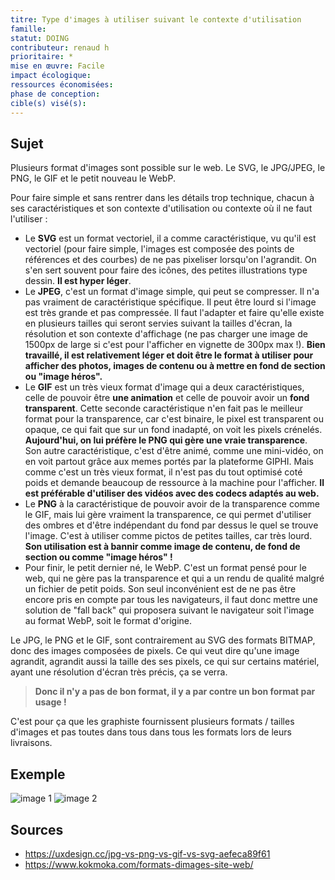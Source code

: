 ```yaml
---
titre: Type d'images à utiliser suivant le contexte d'utilisation
famille: 
statut: DOING
contributeur: renaud h
prioritaire: *
mise en œuvre: Facile
impact écologique: 
ressources économisées:
phase de conception: 
cible(s) visé(s):
---
```


## Sujet

Plusieurs format d'images sont possible sur le web. Le  SVG, le JPG/JPEG, le PNG, le GIF et le petit nouveau le WebP.

Pour faire simple et sans rentrer dans les détails trop technique, chacun à ses caractéristiques et son contexte d'utilisation ou contexte où il ne faut l'utiliser :

- Le **SVG** est un format vectoriel, il a comme caractéristique, vu qu'il est vectoriel (pour faire simple, l'images est composée des points de références et des courbes) de ne pas pixeliser lorsqu'on l'agrandit.
On s'en sert souvent pour faire des icônes, des petites illustrations type dessin. **Il est hyper léger**.
- Le **JPEG**, c'est un format d'image simple, qui peut se compresser. Il n'a pas vraiment de caractéristique spécifique. Il peut être lourd si l'image est très grande et pas compressée. Il faut l'adapter et faire qu'elle existe en plusieurs tailles qui seront servies suivant la tailles d'écran, la résolution et son contexte d'affichage (ne pas charger une image de 1500px de large si c'est pour l'afficher en vignette de 300px max !).
**Bien travaillé, il est relativement léger et doit être le format à utiliser pour afficher des photos, images de contenu ou à mettre en fond de section ou "image héros".**
- Le **GIF** est un très vieux format d'image qui a deux caractéristiques, celle de pouvoir être **une animation** et celle de pouvoir avoir un **fond transparent**. Cette seconde caractéristique n'en fait pas le meilleur format pour la transparence, car c'est binaire, le pixel est transparent ou opaque, ce qui fait que sur un fond inadapté, on voit les pixels crénelés. **Aujourd'hui, on lui préfère le PNG qui gère une vraie transparence**.
Son autre caractéristique, c'est d'être animé, comme une mini-vidéo, on en voit partout grâce aux memes portés par la plateforme GIPHI. Mais comme c'est un très vieux format, il n'est pas du tout optimisé coté poids et demande beaucoup de ressource à la machine pour l'afficher. **Il est préférable d'utiliser des vidéos avec des codecs adaptés au web.**
- Le **PNG** à la caractéristique de pouvoir avoir de la transparence comme le GIF, mais lui gère vraiment la transparence, ce qui permet d'utiliser des ombres et d'être indépendant du fond par dessus le quel se trouve l'image. C'est à utiliser comme pictos de petites tailles, car très lourd. **Son utilisation est à bannir comme image de contenu, de fond de section ou comme "image héros" !**
- Pour finir, le petit dernier né, le WebP. C'est un format pensé pour le web, qui ne gère pas la transparence et qui a un rendu de qualité malgré un fichier de petit poids. Son seul inconvénient est de ne pas être encore pris en compte par tous les navigateurs, il faut donc mettre une solution de "fall back" qui proposera suivant le navigateur soit l'image au format WebP, soit le format d'origine.

Le JPG, le PNG et le GIF, sont contrairement au SVG des formats BITMAP, donc des images composées de pixels. Ce qui veut dire qu'une image agrandit, agrandit aussi la taille des ses pixels, ce qui sur certains matériel, ayant une résolution d'écran très précis, ça se verra.

> **Donc il n'y a pas de bon format, il y a par contre un bon format par usage !**

C'est pour ça que les graphiste fournissent plusieurs formats / tailles d'images et pas toutes dans tous dans tous les formats lors de leurs livraisons.

## Exemple

![image 1](./image1.png)
![image 2](./image2.png)

## Sources


- https://uxdesign.cc/jpg-vs-png-vs-gif-vs-svg-aefeca89f61
- https://www.kokmoka.com/formats-dimages-site-web/